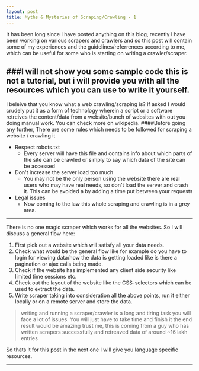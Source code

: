 ```yaml
---
layout: post
title: Myths & Mysteries of Scraping/Crawling - 1
---
```



<div class="message">
  It has been long since I have posted anything on this blog, recently I have been working on various scrapers and crawlers and so this post will contain some of my experiences and the guidelines/referrences according to me, which can be useful for some who is starting on writing a crawler/scraper.
</div>

###I will not show you some sample code this is not a tutorial, but i will provide you with all the resources which you can use to write it yourself.
----
I beleive that you know what a web crawling/scraping is? If asked I would crudely put it as a form of technology wherein a script or a software retreives the content/data from a website/bunch of websites with out you doing manual work. You can check more on wikipedia.
####Before going any further, There are some rules which needs to be followed for scraping a website / crawling it
 * Respect robots.txt
    * Every server will have this file and contains info about which parts of the site can be crawled or simply to say which data of the site can be accessed
 * Don't increase the server load too much
    * You may not be the only person using the website there are real users who may have real needs, so don't load the server and crash it. This can be avoided a by adding a time put between your requests
 * Legal issues
    * Now coming to the law this whole scraping and crawling is in a grey area.

----

There is no one magic scraper which works for all the websites. So I will discuss a general flow here:

1. First pick out a website which will satisfy all your data needs.
2. Check what would be the general flow like for example do you have to login for viewing data/how the data is getting loaded like is there a pagination or ajax calls being made.
3. Check if the website has implemented any client side security like limited time sessions etc.
4. Check out the layout of the website like the CSS-selectors which can be used to extract the data.
5. Write scraper taking into consideration all the above points, run it either locally or on a remote server and store the data.

> writing and running a scraper/crawler is a long and tiring task you will face a lot of issues. You will just have to take time and finish it the end result would be amazing trust me, this is coming from a guy who has written scrapers successfully and retreaved data of around ~16 lakh entries

So thats it for this post in the next one I will give you language specific resources.

----- 
